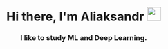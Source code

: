 

<h1 align="center">Hi there, I'm Aliaksandr</a> 
<img src="https://github.com/blackcater/blackcater/raw/main/images/Hi.gif" height="32"/></h1>
<h3 align="center">I like to study ML and Deep Learning.</h3>

<!--
**Aliaksandr-Borsuk/Aliaksandr-Borsuk** is a ✨ _special_ ✨ repository because its `README.md` (this file) appears on your GitHub profile.

Here are some ideas to get you started:
[![trophy](https://github-profile-trophy.vercel.app/?username=Aliaksandr-Borsuk)](https://github.com/ryo-ma/github-profile-trophy)

[![Anurag's GitHub stats](https://github-readme-stats.vercel.app/api?username=Aliaksandr-Borsuk)](https://github.com/anuraghazra/github-readme-stats)

[![codewars](https://www.codewars.com/users/username/badges/small)](https://www.codewars.com/users/Aliaksandr-Borsuk) 

![](https://komarev.com/ghpvc/?username=your-github-Aliaksandr-Borsuk)

## 🌱 I’m currently learning : python
## 📫 How to reach me: yabarsukby@gmail.com
-->
